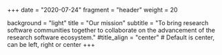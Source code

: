 +++
date = "2020-07-24"
fragment = "header"
weight = 20

background = "light"
title = "Our mission"
subtitle = "To bring research software communities together to collaborate on the advancement of the research software ecosystem."
#title_align = "center" # Default is center, can be left, right or center
+++
